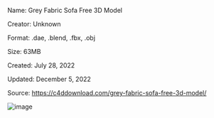 Name: Grey Fabric Sofa Free 3D Model

Creator: Unknown

Format: .dae, .blend, .fbx, .obj

Size: 63MB

Created: July 28, 2022

Updated: December 5, 2022

Source: https://c4ddownload.com/grey-fabric-sofa-free-3d-model/

![image](https://github.com/user-attachments/assets/18e4876a-8ccb-4fe1-9e43-1186ad5cba8b)
